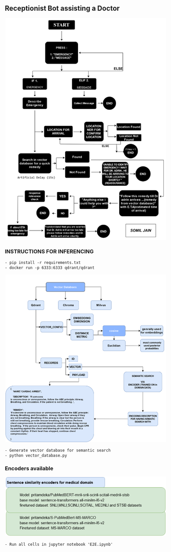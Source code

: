 ## Receptionist Bot assisting a Doctor 
<p align="center"><img src="assets/CHAT.png" alt="Illustration of pipeline." width="500"/></p>

### INSTRUCTIONS FOR INFERENCING
```
- pip install -r requirements.txt
- docker run -p 6333:6333 qdrant/qdrant
```
<p align="center"><img src="assets/vector_database.png" alt="Illustration of Vector Database" width="500"/></p>

```
- Generate vector database for semantic search
- python vector_database.py

```

### Encoders available
<p align="center"><img src="assets/encoders_medical.png" alt="different encoders available for semantic search" width="500"/></p>

```
- Run all cells in jupyter notebook 'E2E.ipynb'
```

